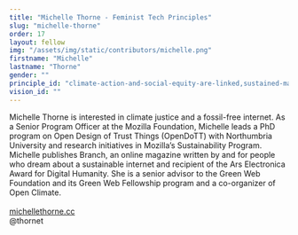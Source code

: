 ```yaml
---
title: "Michelle Thorne - Feminist Tech Principles"
slug: "michelle-thorne"
order: 17
layout: fellow
img: "/assets/img/static/contributors/michelle.png"
firstname: "Michelle"
lastname: "Thorne"
gender: ""
principle_id: "climate-action-and-social-equity-are-linked,sustained-maintenance-and-sharing-instead-of-innovation-at-all-costs"
vision_id: ""
---
```

Michelle Thorne is interested in climate justice and a fossil-free internet. As a Senior Program Officer at the Mozilla Foundation, Michelle leads a PhD program on Open Design of Trust Things (OpenDoTT) with Northumbria University and research initiatives in Mozilla’s Sustainability Program.
Michelle publishes Branch, an online magazine written by and for people who dream about a sustainable internet and recipient of the Ars Electronica Award for Digital Humanity. She is a senior advisor to the Green Web Foundation and its Green Web Fellowship program and a co-organizer of Open Climate.  <br>
<br>
[michellethorne.cc](https://michellethorne.cc/) <br>
@thornet
